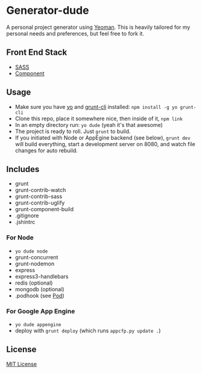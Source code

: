 # Generator-dude

A personal project generator using [Yeoman](http://yeoman.io).
This is heavily tailored for my personal needs and preferences, but feel free to fork it.

## Front End Stack
- [SASS](https://github.com/nex3/sass)
- [Component](https://github.com/component/component)

## Usage
- Make sure you have [yo](https://github.com/yeoman/yo) and [grunt-cli](https://github.com/gruntjs/grunt-cli) installed: `npm install -g yo grunt-cli`
- Clone this repo, place it somewhere nice, then inside of it, `npm link`
- In an empty directory run: `yo dude` (yeah it's that awesome)
- The project is ready to roll. Just `grunt` to build.
- If you initiated with Node or AppEgine backend (see below), `grunt dev` will build everything, start a development server on 8080, and watch file changes for auto rebuild.

## Includes
- grunt
- grunt-contrib-watch
- grunt-contrib-sass
- grunt-contrib-uglify
- grunt-component-build
- .gitignore
- .jshintrc

### For Node
- `yo dude node`
- grunt-concurrent
- grunt-nodemon
- express
- express3-handlebars
- redis (optional)
- mongodb (optional)
- .podhook (see [Pod](https://github.com/yyx990803/pod))

### For Google App Engine
- `yo dude appengine`
- deploy with `grunt deploy` (which runs `appcfp.py update .`)

## License
[MIT License](http://en.wikipedia.org/wiki/MIT_License)